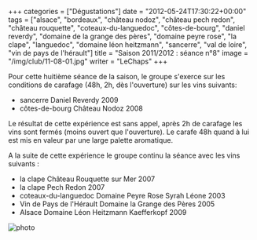 +++
categories = ["Dégustations"]
date = "2012-05-24T17:30:22+00:00"
tags = ["alsace", "bordeaux", "château nodoz", "château pech redon", "château rouquette", "coteaux-du-languedoc", "côtes-de-bourg", "daniel reverdy", "domaine de la grange des pères", "domaine peyre rose", "la clape", "languedoc", "domaine léon heitzmann", "sancerre", "val de loire", "vin de pays de l'hérault"] 
title = "Saison 2011/2012 : séance n°8"
image = "/img/club/11-08-01.jpg"
writer = "LeChaps"
+++

Pour cette huitième séance de la saison, le groupe s'exerce sur les conditions de carafage (48h, 2h, dès l'ouverture) sur les vins suivants:

* sancerre Daniel Reverdy 2009
* côtes-de-bourg Château Nodoz 2008

Le résultat de cette expérience est sans appel, après 2h de carafage les vins sont fermés (moins ouvert que l'ouverture). Le carafe 48h quand à lui est mis en valeur par une large palette aromatique.

A la suite de cette expérience le groupe continu la séance avec les vins suivants : 

* la clape Château Rouquette sur Mer 2007
* la clape Pech Redon 2007
* coteaux-du-languedoc Domaine Peyre Rose Syrah Léone 2003 <i class="fa fa-plus-circle"></i>
* Vin de Pays de l'Hérault Domaine la Grange des Pères 2005
* Alsace Domaine Léon Heitzmann Kaefferkopf 2009

![photo][1]

[1]: /img/club/11-08-01.jpg
